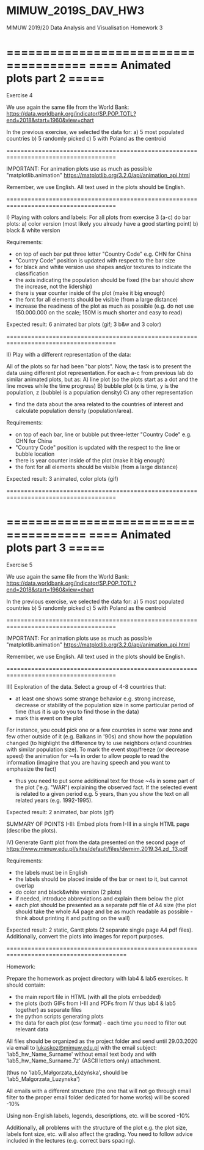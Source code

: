 # MIMUW_2019S_DAV_HW3
MIMUW 2019/20 Data Analysis and Visualisation Homework 3

=====================================
====     Animated plots part 2  =====
=====================================

Exercise 4

We use again the same file from the World Bank:
https://data.worldbank.org/indicator/SP.POP.TOTL?end=2018&start=1960&view=chart

In the previous exercise, we selected the data for:
a) 5 most populated countries
b) 5 randomly picked 
c) 5 with Poland as the centroid

=====================================================================================

IMPORTANT: For animation plots use as much as possible "matplotlib.animation"
https://matplotlib.org/3.2.0/api/animation_api.html

Remember, we use English. All text used in the plots should be English.

=====================================================================================

I) Playing with colors and labels:
For all plots from exercise 3 (a-c) do bar plots:
a) color version (most likely you already have a good starting point)
b) black & white version

Requirements:
- on top of each bar put three letter "Country Code" e.g. CHN for China
- "Country Code" position is updated with respect to the bar size
- for black and white version use shapes and/or textures to indicate the classification
- the axis indicating the population should be fixed 
  (the bar should show the increase, not the lidership)
- there is year counter inside of the plot (make it big enough)
- the font for all elements should be visible (from a large distance)
- increase the readiness of the plot as much as possible 
(e.g. do not use 150.000.000 on the scale; 150M is much shorter and easy to read)

Expected result: 6 animated bar plots (gif; 3 b&w and 3 color)

=====================================================================================

II) Play with a different representation of the data:

All of the plots so far had been "bar plots". Now, the task is to present 
the data using different plot representation. For each a-c from previous lab do similar animated plots, but as:
A) line plot (so the plots start as a dot and the line moves while the time progress)
B) bubble plot (x is time, y is the population, z (bubble) is a population density) 
C) any other representation

- find the data about the area related to the countries of interest and calculate population density (population/area).

Requirements:
- on top of each bar, line or bubble put three-letter "Country Code" e.g. CHN for China
- "Country Code" position is updated with the respect to the line or bubble location
- there is year counter inside of the plot (make it big enough)
- the font for all elements should be visible (from a large distance)

Expected result: 3 animated, color plots (gif)

=====================================================================================

=====================================
====     Animated plots part 3  =====
=====================================

Exercise 5

We use again the same file from the World Bank:
https://data.worldbank.org/indicator/SP.POP.TOTL?end=2018&start=1960&view=chart

In the previous exercise, we selected the data for:
a) 5 most populated countries
b) 5 randomly picked 
c) 5 with Poland as the centroid

=====================================================================================

IMPORTANT: For animation plots use as much as possible "matplotlib.animation"
https://matplotlib.org/3.2.0/api/animation_api.html

Remember, we use English. All text used in the plots should be English.

=====================================================================================

III) Exploration of the data. Select a group of 4-8 countries that:
- at least one shows some strange behavior e.g. strong increase, decrease or 
stability of the population size in some particular period of time
(thus it is up to you to find those in the data)
- mark this event on the plot

For instance, you could pick one or a few countries in some war zone and few 
other outside of it (e.g. Balkans in '90s) and show how the population changed 
(to highlight the difference try to use neighbors or/and countries with similar 
population size). To mark the event stop/freeze (or decrease speed) 
the animation for ~4s in order to allow people to read the information 
(imagine that you are having speech and you want to emphasize the fact) 
- thus you need to put some additional text for those ~4s in some part 
of the plot ('e.g. "WAR") explaining the observed fact. If the selected 
event is related to a given period e.g. 5 years, than you show the text
on all related years (e.g. 1992-1995).  

Expected result: 2 animated, bar plots (gif) 

SUMMARY OF POINTS I-III: Embed plots from I-III in a single HTML page 
(describe the plots).

IV) Generate Gantt plot from the data presented on the second page of 
https://www.mimuw.edu.pl/sites/default/files/dwmim.2019.34.zd_.13.pdf

Requirements:
- the labels must be in English
- the labels should be placed inside of the bar or next to it, but
  cannot overlap
- do color and black&white version (2 plots)
- if needed, introduce abbreviations and explain them below the plot
- each plot should be presented as a separate pdf file of A4 size
(the plot should take the whole A4 page and be as much readable as
possible - think about printing it and putting on the wall)

Expected result: 2 static, Gantt plots (2 separate single page A4 pdf files). Additionally, convert the plots into images for report purposes.

========================================================================================

Homework:

Prepare the homework as project directory with lab4 & lab5 exercises. It should contain:
- the main report file in HTML (with all the plots embedded) 
- the plots (both GIFs from I-III and PDFs from IV thus lab4 & lab5 together) 
as separate files
- the python scripts generating plots
- the data for each plot (csv format) - each time you need to filter out relevant data

All files should be organized as the project folder and send until 29.03.2020
via email to lukaskoz@mimuw.edu.pl with the email subject:
'lab5_hw_Name_Surname' without email text body and with 
'lab5_hw_Name_Surname.7z' (ASCII letters only) attachment.

(thus no 'lab5_Małgorzata_Łóżyńska', should be 'lab5_Malgorzata_Luzynska')

All emails with a different structure (the one that will not go through email filter to the proper email folder dedicated for home works) will be scored -10% 

Using non-English labels, legends, descriptions, etc. will be scored -10%

Additionally, all problems with the structure of the plot e.g. the plot size,  
labels font size, etc. will also affect the grading. You need to follow advice included
in the lectures (e.g. correct bars spacing). 
